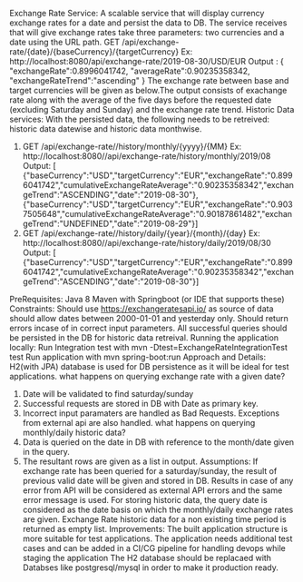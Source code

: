 Exchange Rate Service:
A scalable service that will display currency exchange rates for a date and persist the data to DB. The service receives that will give exchange rates take three parameters: two currencies and a date using the URL path.
GET /api/exchange-rate/{date}/{baseCurrency}/{targetCurrency}
Ex: http://localhost:8080/api/exchange-rate/2019-08-30/USD/EUR
Output :
{
"exchangeRate":0.8996041742,
 "averageRate":0.90235358342, 
"exchangeRateTrend":"ascending"
 }
The exchange rate between base and target currencies will be given as below.The output consists of exachange rate along with the average of the five days before the requested date (excluding Saturday and Sunday) and the exchange rate trend.
Historic Data services:
With the persisted data, the following needs to be retreived: historic data datewise and historic data monthwise.
1. GET /api/exchange-rate//history/monthly/{yyyy}/{MM}
Ex: http://localhost:8080//api/exchange-rate/history/monthly/2019/08
Output:
[ {"baseCurrency":"USD","targetCurrency":"EUR","exchangeRate":"0.8996041742","cumulativeExchangeRateAverage":"0.90235358342","exchangeTrend":"ASCENDING","date":"2019-08-30"},{"baseCurrency":"USD","targetCurrency":"EUR","exchangeRate":"0.9037505648","cumulativeExchangeRateAverage":"0.90187861482","exchangeTrend":"UNDEFINED","date":"2019-08-29"}]
2. GET /api/exchange-rate//history/daily/{year}/{month}/{day}
Ex: http://localhost:8080//api/exchange-rate/history/daily/2019/08/30
Output:
[ {"baseCurrency":"USD","targetCurrency":"EUR","exchangeRate":"0.8996041742","cumulativeExchangeRateAverage":"0.90235358342","exchangeTrend":"ASCENDING","date":"2019-08-30"}]

PreRequisites:
Java 8
Maven with Springboot (or IDE that supports these)
Constraints:
Should use https://exchangeratesapi.io/ as source of data should allow dates between 2000-01-01 and yesterday only. 
Should return errors incase of in correct input parameters. 
All successful queries should be persisted in the DB for historic data retreival.
Running the application locally:
Run Integration test with mvn -Dtest=ExchangeRateIntegrationTest test 
Run application with mvn spring-boot:run
Approach and Details: 
H2(with JPA) database is used for DB persistence as it will be ideal for test applications. 
what happens on querying exchange rate with a given date?
1. Date will be validated to find saturday/sunday
2. Successful requests are stored in DB with Date as primary key.
3. Incorrect input paramaters are handled as Bad Requests. Exceptions from external api are also handled.
what happens on querying monthly/daily historic data?
1. Data is queried on the date in DB with reference to the month/date given in the query.
2. The resultant rows are given as a list in output.
Assumptions: 
If exchange rate has been queried for a saturday/sunday, the result of previous valid date will be given and stored in DB. 
Results in case of any error from API will be considered as external API errors and the same error message is used. 
For storing historic data, the query date is considered as the date basis on which the monthly/daily exchange rates are given. 
Exchange Rate historic data for a non existing time period is returned as empty list.
Improvements:
The built application structure is more suitable for test applications.
The application needs additional test cases and can be added in a CI/CG pipeline for handling devops while staging the application
The H2 database should be replacaed with Databses like postgresql/mysql in order to make it production ready.

